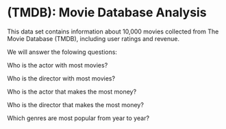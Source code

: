 # (TMDB): Movie Database Analysis
This data set contains information about 10,000 movies collected from The Movie Database (TMDB), including user ratings and revenue.

We will answer the folowing questions:

Who is the actor with most movies?

Who is the director with most movies?

Who is the actor that makes the most money?

Who is the director that makes the most money?

Which genres are most popular from year to year?
